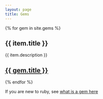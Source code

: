 ```yaml
---
layout: page
title: Gems
---
```

{% for gem in site.gems %}
  <h2>{{ item.title }}</h2>
  <p>{{ item.description }}</p>
  <p><h2><a href="{{ gem.url | prepend: site.github.url }}">{{ gem.title }}</a></h2></p>
{% endfor %}

<p>If you are new to ruby, see <a href="http://guides.rubygems.org/what-is-a-gem/">what is a gem here</a></p>

